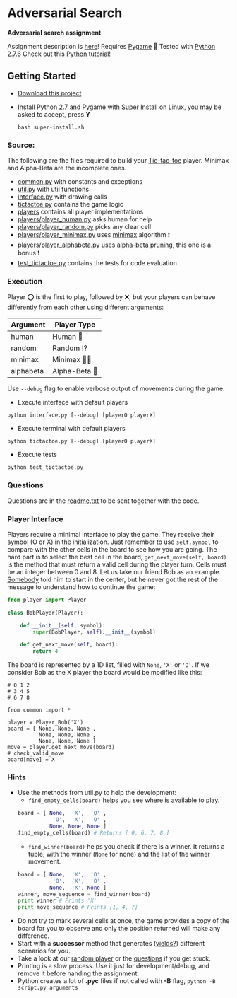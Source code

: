 # Adversarial Search
**Adversarial search assignment**

Assignment description is [here](ai-t1b.pdf)!
Requires [Pygame](http://www.pygame.org/news.html) :snake:
Tested with [Python](https://www.python.org/) 2.7.6
Check out this [Python](http://learnpython.org/) tutorial!

## Getting Started
- [Download this project](https://github.com/pucrs-ai-cs/adversarial-search/archive/master.zip)
- Install Python 2.7 and Pygame with [Super Install](super-install.sh) on Linux, you may be asked to accept, press **Y**

    ```
    bash super-install.sh
    ```

### Source:
The following are the files required to build your [Tic-tac-toe](http://en.wikipedia.org/wiki/Tic-tac-toe) player. Minimax and Alpha-Beta are the incomplete ones.

- [common.py](common.py) with constants and exceptions
- [util.py](util.py) with util functions
- [interface.py](interface.py) with drawing calls
- [tictactoe.py](tictactoe.py) contains the game logic
- [players](players) contains all player implementations
- [players/player_human.py](players/player_human.py) asks human for help
- [players/player_random.py](players/player_random.py) picks any clear cell
- [players/player_minimax.py](players/player_minimax.py) uses [minimax](http://en.wikipedia.org/wiki/Minimax) algorithm :exclamation:
- [players/player_alphabeta.py](players/player_alphabeta.py) uses [alpha-beta pruning](http://en.wikipedia.org/wiki/Alpha%E2%80%93beta_pruning), this one is a bonus :exclamation:
- [test_tictactoe.py](test_tictactoe.py) contains the tests for code evaluation

### Execution

Player :o: is the first to play, followed by :x:, but your players can behave differently from each other using different arguments:

| Argument  | Player Type |
| --------- | ------------- |
| human     | Human :restroom:  |
| random    | Random :interrobang: |
| minimax   | Minimax :arrow_down_small::arrow_up_small: |
| alphabeta | Alpha-Beta :rocket: |

Use ```--debug``` flag to enable verbose output of movements during the game.

- Execute interface with default players
```
python interface.py [--debug] [playerO playerX]
```
- Execute terminal with default players
```
python tictactoe.py [--debug] [playerO playerX]
```
- Execute tests
```
python test_tictactoe.py
```

### Questions

Questions are in the [readme.txt](readme.txt) to be sent together with the code.

### Player Interface

Players require a minimal interface to play the game. They receive their symbol (O or X) in the initialization. Just remember to use ```self.symbol``` to compare with the other cells in the board to see how you are going. The hard part is to select the best cell in the board, ```get_next_move(self, board)``` is the method that must return a valid cell during the player turn. Cells must be an integer between 0 and 8. Let us take our friend Bob as an example. [Somebody](http://en.wikipedia.org/wiki/Alice_and_Bob) told him to start in the center, but he never got the rest of the message to understand how to continue the game:

```Python
from player import Player

class BobPlayer(Player):

    def __init__(self, symbol):
        super(BobPlayer, self).__init__(symbol)

    def get_next_move(self, board):
        return 4
```

The board is represented by a 1D list, filled with ```None```, ```'X'``` or ```'O'```. If we consider Bob as the X player the board would be modified like this:

```
# 0 1 2
# 3 4 5
# 6 7 8

from common import *

player = Player_Bob('X')
board = [ None, None, None ,
          None, None, None ,
          None, None, None ]
move = player.get_next_move(board)
# check_valid_move
board[move] = X
```

### Hints

- Use the methods from util.py to help the development:
    - ```find_empty_cells(board)``` helps you see where is available to play.
    ```python
    board = [ None,  'X',  'O' ,
               'O',  'X',  'O' ,
              None, None, None ]
    find_empty_cells(board) # Returns [ 0, 6, 7, 8 ]
    ```
    - ```find_winner(board)``` helps you check if there is a winner. It returns a tuple, with the winner (```None``` for none) and the list of the winner movement.
    ```python
    board = [ None,  'X',  'O' ,
               'O',  'X',  'O' ,
              None,  'X', None ]
    winner, move_sequence = find_winner(board)
    print winner # Prints 'X'
    print move_sequence # Prints [1, 4, 7]
    ```
- Do not try to mark several cells at once, the game provides a copy of the board for you to observe and only the position returned will make any difference.
- Start with a **successor** method that generates ([yields?](http://stackoverflow.com/questions/231767/what-does-the-yield-keyword-do-in-python)) different scenarios for you.
- Take a look at our [random player](players/player_random.py) or the [questions](readme.txt) if you get stuck.
- Printing is a slow process. Use it just for development/debug, and remove it before handing the assignment.
- Python creates a lot of **.pyc** files if not called with **-B** flag, ```python -B script.py arguments```
